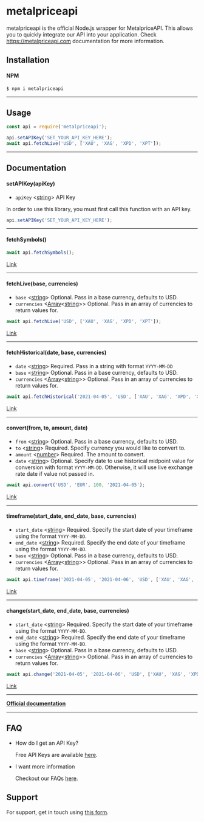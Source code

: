 # metalpriceapi

metalpriceapi is the official Node.js wrapper for MetalpriceAPI. This allows you to quickly integrate our API into your application. Check https://metalpriceapi.com documentation for more information.



## Installation

#### NPM

```
$ npm i metalpriceapi
```
---
## Usage

```js
const api = require('metalpriceapi');

api.setAPIKey('SET_YOUR_API_KEY_HERE');
await api.fetchLive('USD', ['XAU', 'XAG', 'XPD', 'XPT']);
```
---
## Documentation

#### setAPIKey(apiKey)

- `apiKey` <[string]> API Key

In order to use this library, you must first call this function with an API key.

```js
api.setAPIKey('SET_YOUR_API_KEY_HERE');
```
---
#### fetchSymbols()
```js
await api.fetchSymbols();
```

[Link](https://metalpriceapi.com/documentation#api_symbol)

---
#### fetchLive(base, currencies)

- `base` <[string]> Optional. Pass in a base currency, defaults to USD.
- `currencies` <[Array]<[string]>> Optional. Pass in an array of currencies to return values for.

```js
await api.fetchLive('USD', ['XAU', 'XAG', 'XPD', 'XPT']);
```

[Link](https://metalpriceapi.com/documentation#api_realtime)

---
#### fetchHistorical(date, base, currencies)

- `date` <[string]> Required. Pass in a string with format `YYYY-MM-DD`
- `base` <[string]> Optional. Pass in a base currency, defaults to USD.
- `currencies` <[Array]<[string]>> Optional. Pass in an array of currencies to return values for.

```js
await api.fetchHistorical('2021-04-05', 'USD', ['XAU', 'XAG', 'XPD', 'XPT']);
```

[Link](https://metalpriceapi.com/documentation#api_historical)

---
#### convert(from, to, amount, date)

- `from` <[string]> Optional. Pass in a base currency, defaults to USD.
- `to` <[string]> Required. Specify currency you would like to convert to.
- `amount` <[number]> Required. The amount to convert.
- `date` <[string]> Optional. Specify date to use historical midpoint value for conversion with format `YYYY-MM-DD`. Otherwise, it will use live exchange rate date if value not passed in.

```js
await api.convert('USD', 'EUR', 100, '2021-04-05');
```

[Link](https://metalpriceapi.com/documentation#api_convert)

---
#### timeframe(start_date, end_date, base, currencies)

- `start_date` <[string]> Required. Specify the start date of your timeframe using the format `YYYY-MM-DD`.
- `end_date` <[string]> Required. Specify the end date of your timeframe using the format `YYYY-MM-DD`.
- `base` <[string]> Optional. Pass in a base currency, defaults to USD.
- `currencies` <[Array]<[string]>> Optional. Pass in an array of currencies to return values for.

```js
await api.timeframe('2021-04-05', '2021-04-06', 'USD', ['XAU', 'XAG', 'XPD', 'XPT']);
```

[Link](https://metalpriceapi.com/documentation#api_timeframe)

---
#### change(start_date, end_date, base, currencies)

- `start_date` <[string]> Required. Specify the start date of your timeframe using the format `YYYY-MM-DD`.
- `end_date` <[string]> Required. Specify the end date of your timeframe using the format `YYYY-MM-DD`.
- `base` <[string]> Optional. Pass in a base currency, defaults to USD.
- `currencies` <[Array]<[string]>> Optional. Pass in an array of currencies to return values for.

```js
await api.change('2021-04-05', '2021-04-06', 'USD', ['XAU', 'XAG', 'XPD', 'XPT']);
```

[Link](https://metalpriceapi.com/documentation#api_change)

---
**[Official documentation](https://metalpriceapi.com/documentation)**


---
## FAQ

- How do I get an API Key?

    Free API Keys are available [here](https://metalpriceapi.com).

- I want more information

    Checkout our FAQs [here](https://metalpriceapi.com/faq).


## Support

For support, get in touch using [this form](https://metalpriceapi.com/contact).


[array]: https://developer.mozilla.org/en-US/docs/Web/JavaScript/Reference/Global_Objects/Array 'Array'
[number]: https://developer.mozilla.org/en-US/docs/Web/JavaScript/Data_structures#Number_type 'Number'
[string]: https://developer.mozilla.org/en-US/docs/Web/JavaScript/Data_structures#String_type 'String'